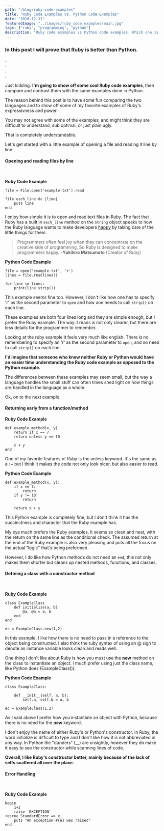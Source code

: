 ```yaml
---
path: "/blog/ruby-code-examples"
title: "Ruby Code Examples Vs. Python Code Examples"
date: "2020-12-11"
featuredImage: "../images/ruby_code_examples/main.jpg"
tags: ["ruby", "programming", "python"]
description: "Ruby code examples vs Python code examples. Which one is easier to understand? Which one is more concise?"
---
```


### In this post I will prove that Ruby is better than Python.

.
<br />
.
<br />
.
<br />
.

Just kidding. **I'm going to show off some cool Ruby code examples**, then compare and contrast them with the same examples done in Python.

The reason behind this post is to have some fun comparing the two languages and to show off some of my favorite examples of Ruby's expressivness and power.

You may not agree with some of the examples, and might think they are difficult to understand, sub optimal, or just plain ugly.

That is completely understandable.

Let's get started with a little example of opening a file and reading it line by line.

#### Opening and reading files by line
<br />

**Ruby Code Example**

    file = File.open('example.txt').read

    file.each_line do |line|
        puts line
    end

I enjoy how simple it is to open and read text files in Ruby. The fact that Ruby has a built in ```each_line``` method on the ```String``` object speaks to how the Ruby language wants to make developers <a class="text-blue-500 no-underline- hover:underline" href="https://www.artima.com/intv/ruby.html">happy</a> by taking care of the little things for them.

<blockquote>Programmers often feel joy when they can concentrate on the creative side of programming, So Ruby is designed to make programmers happy. -<b>Yukihiro Matsumoto</b> (Creator of Ruby)
</blockquote>

**Python Code Example**

    file = open('example.txt', 'r') 
    lines = file.readlines() 

    for line in lines: 
        print(line.strip())

This example seems fine too. However, I don't like how one has to specify 'r' as the second parameter to ```open``` and how one needs to call ```strip()``` on each line.

These examples are both four lines long and they are simple enough, but I prefer the Ruby example. The way it reads is not only clearer, but there are less details for the programmer to remember.

Looking at the ruby example it feels very much like english. There is no remembering to specify an 'r' as the second parameter to ```open```, and no need to call ```strip()``` on each line.

**I'd imagine that someone who knew neither Ruby or Python would have an easier time understanding the Ruby code example as opposed to the Python example.**

The differences between these examples may seem small, but the way a language handles the small stuff can often times shed light on how things are handled in the language as a whole.

Ok, on to the next example.

#### Returning early from a function/method

**Ruby Code Example**

    def example_method(x, y)
        return if x == 7
        return unless y == 10

        x + y
    end

One of my favorite features of Ruby is the unless keyword. It's the same as a ```!=``` but I think it makes the code not only look nicer, but also easier to read.


**Python Code Example**

    def example_method(x, y):
        if x == 7:
            return
        if y != 10:
            return

        return x + y

This Python example is completely fine, but I don't think it has the succinctness and character that the Ruby example has.

My eye much prefers the Ruby examples. It seems so clean and neat, with the return on the same line as the conditional check. The assumed return at the end of the Ruby example is also very pleasing and puts all the focus on the actual "logic" that's being preformed.

However, I do like how Python methods do not need an ```end```, this not only makes them shorter but cleans up nested methods, functions, and classes.


#### Defining a class with a constructor method
<br />

**Ruby Code Example**

    class ExampleClass
        def initialize(a, b)
            @a, @b = a, b
        end
    end

    ec = ExampleClass.new(1,2)

In this example, I like how there is no need to pass in a reference to the object being constructed. I also think the ruby syntax of using an @ sign to denote an instance variable looks clean and reads well.

One thing I don't like about Ruby is how you must use the **new** method on the class to instantiate an object. I much prefer using just the class name, like Python does (ExampleClass()).

**Python Code Example**

    class ExampleClass: 

        def __init__(self, a, b): 
            self.a, self.b = a, b

    ec = ExampleClass(1,2)

As I said above I prefer how you instantiate an object with Python, because there is no need for the **new** keyword.

I don't enjoy the name of either Ruby's or Python's constructor. In Ruby, the word initialize is difficult to type and I don't like how it is not abbreviated in any way. In Python the "dunders" (__) are unsightly, however they do make it easy to see the constructor while scanning lines of code.

**Overall, I like Ruby's constructor better, mainly because of the lack of selfs scattered all over the place.**

#### Error Handling
<br />

**Ruby Code Example** 

    begin
        1+2
        raise 'EXCEPTION'
    rescue StandardError => e
        puts "An exception #{e} was raised"
    end